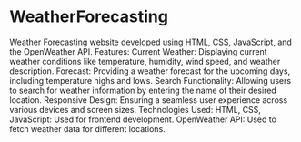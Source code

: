 # WeatherForecasting
Weather Forecasting website developed using HTML, CSS, JavaScript, and the OpenWeather API.
Features:
Current Weather: Displaying current weather conditions like temperature, humidity, wind speed, and weather description.
Forecast: Providing a weather forecast for the upcoming days, including temperature highs and lows.
Search Functionality: Allowing users to search for weather information by entering the name of their desired location.
Responsive Design: Ensuring a seamless user experience across various devices and screen sizes.
Technologies Used:
HTML, CSS, JavaScript: Used for frontend development.
OpenWeather API: Used to fetch weather data for different locations.
